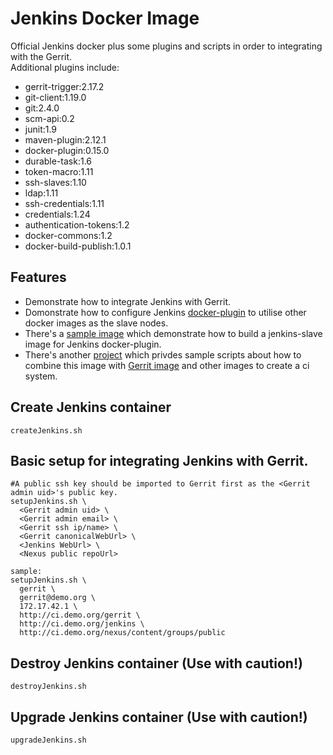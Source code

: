 # Jenkins Docker Image
Official Jenkins docker plus some plugins and scripts in order to integrating with the Gerrit.  
Additional plugins include:
* gerrit-trigger:2.17.2
* git-client:1.19.0
* git:2.4.0
* scm-api:0.2
* junit:1.9
* maven-plugin:2.12.1
* docker-plugin:0.15.0
* durable-task:1.6
* token-macro:1.11
* ssh-slaves:1.10
* ldap:1.11
* ssh-credentials:1.11
* credentials:1.24
* authentication-tokens:1.2
* docker-commons:1.2
* docker-build-publish:1.0.1

## Features
* Demonstrate how to integrate Jenkins with Gerrit.
* Domonstrate how to configure Jenkins [docker-plugin](https://wiki.jenkins-ci.org/display/JENKINS/Docker+Plugin) to utilise other docker images as the slave nodes.
* There's a [sample image](https://hub.docker.com/r/openfrontier/jenkins-slave/) which demonstrate how to build a jenkins-slave image for Jenkins docker-plugin.
* There's another [project](https://github.com/openfrontier/ci) which privdes sample scripts about how to combine this image with [Gerrit image](https://hub.docker.com/r/openfrontier/gerrit/) and other images to create a ci system.

## Create Jenkins container
    createJenkins.sh

## Basic setup for integrating Jenkins with Gerrit.

    #A public ssh key should be imported to Gerrit first as the <Gerrit admin uid>'s public key.
    setupJenkins.sh \
      <Gerrit admin uid> \
      <Gerrit admin email> \
      <Gerrit ssh ip/name> \
      <Gerrit canonicalWebUrl> \
      <Jenkins WebUrl> \
      <Nexus public repoUrl>

    sample:
    setupJenkins.sh \
      gerrit \
      gerrit@demo.org \
      172.17.42.1 \
      http://ci.demo.org/gerrit \
      http://ci.demo.org/jenkins \
      http://ci.demo.org/nexus/content/groups/public

## Destroy Jenkins container (Use with caution!)
    destroyJenkins.sh

## Upgrade Jenkins container (Use with caution!)
    upgradeJenkins.sh


